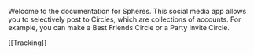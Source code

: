 Welcome to the documentation for Spheres. This social media app allows you to selectively post to Circles, which are collections of accounts. For example, you can make a Best Friends Circle or a Party Invite Circle.

[[Tracking]]
